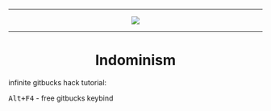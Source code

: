 <hr>
<div align="center">
  <img src="https://profile-counter.glitch.me/Indominism/count.svg?"  />
</div>
<hr>
<h1 align="center">Indominism</h1>
<p>infinite gitbucks hack tutorial:</p>
<kbd><kbd>Alt</kbd>+<kbd>F4</kbd></kbd> - free gitbucks keybind


<!--

**Here are some ideas to get you started:**

🙋‍♀️ A short introduction - what is your organization all about?
🌈 Contribution guidelines - how can the community get involved?
👩‍💻 Useful resources - where can the community find your docs? Is there anything else the community should know?
🍿 Fun facts - what does your team eat for breakfast?
🧙 Remember, you can do mighty things with the power of [Markdown](https://docs.github.com/github/writing-on-github/getting-started-with-writing-and-formatting-on-github/basic-writing-and-formatting-syntax)
-->
